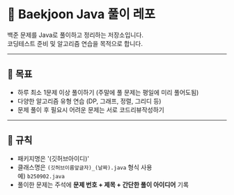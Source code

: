 # 📝 Baekjoon Java 풀이 레포

백준 문제를 Java로 풀이하고 정리하는 저장소입니다.  
코딩테스트 준비 및 알고리즘 연습을 목적으로 합니다.

---

## 🎯 목표
- 하루 최소 1문제 이상 풀이하기 (주말에 풀 문제는 평일에 미리 풀어도됨)
- 다양한 알고리즘 유형 연습 (DP, 그래프, 정렬, 그리디 등)
- 문제 풀이 후 필요시 어려운 문제는 서로 코드리뷰작성하기

---

## 📌 규칙
- 패키지명은 '(깃허브아이디)'
- 클래스명은 `(깃허브이름앞글자)_(날짜).java` 형식 사용  
  예) `b250902.java`  
- 풀이한 문제는 주석에 **문제 번호 + 제목 + 간단한 풀이 아이디어** 기록
